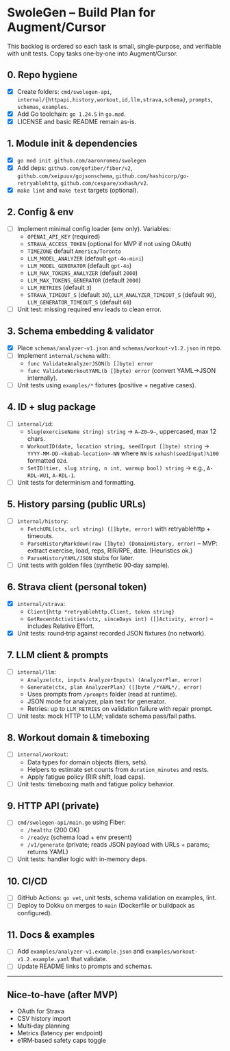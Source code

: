 # SwoleGen – Build Plan for Augment/Cursor

This backlog is ordered so each task is small, single‑purpose, and verifiable with unit tests. Copy tasks one‑by‑one into Augment/Cursor.

## 0. Repo hygiene
- [X] Create folders: `cmd/swolegen-api`, `internal/{httpapi,history,workout,id,llm,strava,schema}`, `prompts`, `schemas`, `examples`.
- [X] Add Go toolchain: `go 1.24.5` in `go.mod`.
- [X] LICENSE and basic README remain as-is.

## 1. Module init & dependencies
- [X] `go mod init github.com/aaronromeo/swolegen`
- [X] Add deps: `github.com/gofiber/fiber/v2`, `github.com/xeipuuv/gojsonschema`, `github.com/hashicorp/go-retryablehttp`, `github.com/cespare/xxhash/v2`.
- [X] `make lint` and `make test` targets (optional).

## 2. Config & env
- [ ] Implement minimal config loader (env only). Variables:
  - `OPENAI_API_KEY` (required)
  - `STRAVA_ACCESS_TOKEN` (optional for MVP if not using OAuth)
  - `TIMEZONE` default `America/Toronto`
  - `LLM_MODEL_ANALYZER` (default `gpt-4o-mini`)
  - `LLM_MODEL_GENERATOR` (default `gpt-4o`)
  - `LLM_MAX_TOKENS_ANALYZER` (default `2000`)
  - `LLM_MAX_TOKENS_GENERATOR` (default `2000`)
  - `LLM_RETRIES` (default `3`)
  - `STRAVA_TIMEOUT_S` (default `30`), `LLM_ANALYZER_TIMEOUT_S` (default `90`), `LLM_GENERATOR_TIMEOUT_S` (default `60`)
- [ ] Unit test: missing required env leads to clean error.

## 3. Schema embedding & validator
- [X] Place `schemas/analyzer-v1.json` and `schemas/workout-v1.2.json` in repo.
- [ ] Implement `internal/schema` with:
  - `func ValidateAnalyzerJSON(b []byte) error`
  - `func ValidateWorkoutYAML(b []byte) error` (convert YAML→JSON internally).
- [ ] Unit tests using `examples/*` fixtures (positive + negative cases).

## 4. ID + slug package
- [ ] `internal/id`:
  - `Slug(exerciseName string) string` → `A–Z0–9–`, uppercased, max 12 chars.
  - `WorkoutID(date, location string, seedInput []byte) string` → `YYYY-MM-DD-<kebab-location>-NN` where `NN` is `xxhash(seedInput)%100` formatted `02d`.
  - `SetID(tier, slug string, n int, warmup bool) string` → e.g., `A-RDL-WU1`, `A-RDL-1`.
- [ ] Unit tests for determinism and formatting.

## 5. History parsing (public URLs)
- [ ] `internal/history`:
  - `FetchURL(ctx, url string) ([]byte, error)` with retryablehttp + timeouts.
  - `ParseHistoryMarkdown(raw []byte) (DomainHistory, error)` – MVP: extract exercise, load, reps, RIR/RPE, date. (Heuristics ok.)
  - `ParseHistoryYAML/JSON` stubs for later.
- [ ] Unit tests with golden files (synthetic 90‑day sample).

## 6. Strava client (personal token)
- [x] `internal/strava`:
  - `Client{http *retryablehttp.Client, token string}`
  - `GetRecentActivities(ctx, sinceDays int) ([]Activity, error)` – includes Relative Effort.
- [x] Unit tests: round‑trip against recorded JSON fixtures (no network).

## 7. LLM client & prompts
- [ ] `internal/llm`:
  - `Analyze(ctx, inputs AnalyzerInputs) (AnalyzerPlan, error)`
  - `Generate(ctx, plan AnalyzerPlan) ([]byte /*YAML*/, error)`
  - Uses prompts from `/prompts` folder (read at runtime).
  - JSON mode for analyzer, plain text for generator.
  - Retries: up to `LLM_RETRIES` on validation failure with repair prompt.
- [ ] Unit tests: mock HTTP to LLM; validate schema pass/fail paths.

## 8. Workout domain & timeboxing
- [ ] `internal/workout`:
  - Data types for domain objects (tiers, sets).
  - Helpers to estimate set counts from `duration_minutes` and rests.
  - Apply fatigue policy (RIR shift, load caps).
- [ ] Unit tests: timeboxing math and fatigue policy behavior.

## 9. HTTP API (private)
- [ ] `cmd/swolegen-api/main.go` using Fiber:
  - `/healthz` (200 OK)
  - `/readyz` (schema load + env present)
  - `/v1/generate` (private; reads JSON payload with URLs + params; returns YAML)
- [ ] Unit tests: handler logic with in‑memory deps.

## 10. CI/CD
- [ ] GitHub Actions: `go vet`, unit tests, schema validation on examples, lint.
- [ ] Deploy to Dokku on merges to `main` (Dockerfile or buildpack as configured).

## 11. Docs & examples
- [ ] Add `examples/analyzer-v1.example.json` and `examples/workout-v1.2.example.yaml` that validate.
- [ ] Update README links to prompts and schemas.

---

## Nice‑to‑have (after MVP)
- OAuth for Strava
- CSV history import
- Multi‑day planning
- Metrics (latency per endpoint)
- e1RM‑based safety caps toggle
